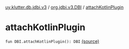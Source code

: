 [uy.klutter.db.jdbi.v3](../index.md) / [org.jdbi.v3.DBI](index.md) / [attachKotlinPlugin](.)


# attachKotlinPlugin
<code>fun DBI.attachKotlinPlugin(): DBI</code> [(source)](https://github.com/kohesive/klutter/blob/master/db-jdbi-v3-jdk8/src/main/kotlin/uy/klutter/db/jdbi/v3/KotlinPlugin.kt#L30)<br/>

